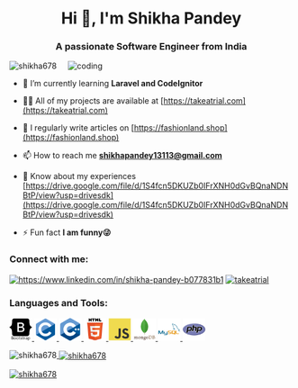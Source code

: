 <h1 align="center">Hi 👋, I'm Shikha Pandey</h1>
<h3 align="center">A passionate Software Engineer from India</h3>

<img align="right" alt="coding" width="400" src="https://thumbs.gfycat.com/ContentHeftyGuillemot-size_restricted.gif">

<p align="left"> <img src="https://komarev.com/ghpvc/?username=shikha678&label=Profile%20views&color=0e75b6&style=flat" alt="shikha678" /> </p>

- 🌱 I’m currently learning **Laravel and CodeIgnitor**

- 👨‍💻 All of my projects are available at [https://takeatrial.com](https://takeatrial.com)

- 📝 I regularly write articles on [https://fashionland.shop](https://fashionland.shop)

- 📫 How to reach me **shikhapandey13113@gmail.com**

- 📄 Know about my experiences [https://drive.google.com/file/d/1S4fcn5DKUZb0IFrXNH0dGvBQnaNDNBtP/view?usp=drivesdk](https://drive.google.com/file/d/1S4fcn5DKUZb0IFrXNH0dGvBQnaNDNBtP/view?usp=drivesdk)

- ⚡ Fun fact **I am funny😜**

<h3 align="left">Connect with me:</h3>
<p align="left">
<a href="https://linkedin.com/in/https://www.linkedin.com/in/shikha-pandey-b077831b1" target="blank"><img align="center" src="https://raw.githubusercontent.com/rahuldkjain/github-profile-readme-generator/master/src/images/icons/Social/linked-in-alt.svg" alt="https://www.linkedin.com/in/shikha-pandey-b077831b1" height="30" width="40" /></a>
<a href="https://www.youtube.com/c/takeatrial" target="blank"><img align="center" src="https://raw.githubusercontent.com/rahuldkjain/github-profile-readme-generator/master/src/images/icons/Social/youtube.svg" alt="takeatrial" height="30" width="40" /></a>
</p>

<h3 align="left">Languages and Tools:</h3>
<p align="left"> <a href="https://aws.amazon.com" target="_blank" rel="noreferrer">  <img src="https://raw.githubusercontent.com/devicons/devicon/master/icons/bootstrap/bootstrap-plain-wordmark.svg" alt="bootstrap" width="40" height="40"/> </a> <a href="https://www.cprogramming.com/" target="_blank" rel="noreferrer"> <img src="https://raw.githubusercontent.com/devicons/devicon/master/icons/c/c-original.svg" alt="c" width="40" height="40"/> </a> <a href="https://codeigniter.com" target="_blank" rel="noreferrer">  <img src="https://raw.githubusercontent.com/devicons/devicon/master/icons/cplusplus/cplusplus-original.svg" alt="cplusplus" width="40" height="40"/> </a> <a href="https://www.w3schools.com/css/" target="_blank" rel="noreferrer"> <img src="https://raw.githubusercontent.com/devicons/devicon/master/icons/html5/html5-original-wordmark.svg" alt="html5" width="40" height="40"/> </a> <a href="https://www.java.com" target="_blank" rel="noreferrer">  <img src="https://raw.githubusercontent.com/devicons/devicon/master/icons/javascript/javascript-original.svg" alt="javascript" width="40" height="40"/> </a> <a href="https://laravel.com/" target="_blank" rel="noreferrer">  <img src="https://raw.githubusercontent.com/devicons/devicon/master/icons/mongodb/mongodb-original-wordmark.svg" alt="mongodb" width="40" height="40"/> </a> <a href="https://www.mysql.com/" target="_blank" rel="noreferrer"> <img src="https://raw.githubusercontent.com/devicons/devicon/master/icons/mysql/mysql-original-wordmark.svg" alt="mysql" width="40" height="40"/> </a> <a href="https://nodejs.org" target="_blank" rel="noreferrer">  <img src="https://raw.githubusercontent.com/devicons/devicon/master/icons/php/php-original.svg" alt="php" width="40" height="40"/> </a> <a href="https://www.python.org" target="_blank" rel="noreferrer"> 
  
<p><img align="left" src="https://github-readme-stats.vercel.app/api/top-langs?username=shikha678&show_icons=true&locale=en&layout=compact" alt="shikha678" /></p>

<p>&nbsp;<img align="center" src="https://github-readme-stats.vercel.app/api?username=shikha678&show_icons=true&locale=en" alt="shikha678" /></p>

<p><img align="center" src="https://github-readme-streak-stats.herokuapp.com/?user=shikha678&" alt="shikha678" /></p>
